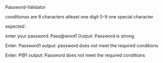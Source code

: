 Password-Validator

conditionas are 8 characters atleast one digit 0-9 one special character

expected :

enter your password:
Pass@word1 Output: Password is strong

Enter: Password1 output:
password does not meet the required conditions

Enter: P@1 output:
Password does not meet the required conditions
